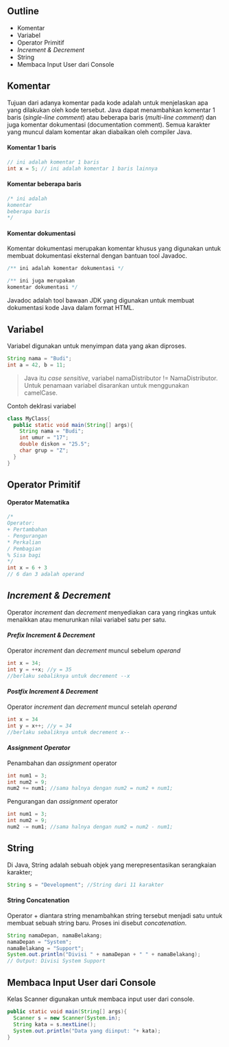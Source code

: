 ## Outline
- Komentar
- Variabel
- Operator Primitif
- _Increment & Decrement_
- String
- Membaca Input User dari Console

## Komentar
Tujuan dari adanya komentar pada kode adalah untuk menjelaskan apa yang dilakukan oleh kode tersebut. 
Java dapat menambahkan komentar 1 baris (_single-line comment_) atau beberapa baris (_multi-line comment_) dan juga komentar dokumentasi (documentation comment). Semua karakter yang muncul dalam komentar akan diabaikan oleh compiler Java.

#### Komentar 1 baris
``` java
// ini adalah komentar 1 baris
int x = 5; // ini adalah komentar 1 baris lainnya
```

#### Komentar beberapa baris
``` java
/* ini adalah
komentar 
beberapa baris
*/
```

#### Komentar dokumentasi
Komentar dokumentasi merupakan komentar khusus yang digunakan untuk membuat dokumentasi eksternal dengan bantuan tool Javadoc.
``` java
/** ini adalah komentar dokumentasi */

/** ini juga merupakan 
komentar dokumentasi */
```

Javadoc adalah tool bawaan JDK yang digunakan untuk membuat dokumentasi kode Java dalam format HTML.

## Variabel
Variabel digunakan untuk menyimpan data yang akan diproses.
``` java
String nama = "Budi";
int a = 42, b = 11;
```

> Java itu _case sensitive_, variabel namaDistributor != NamaDistributor. Untuk penamaan variabel disarankan untuk menggunakan camelCase.

Contoh deklrasi variabel
``` java
class MyClass{
  public static void main(String[] args){
    String nama = "Budi";
    int umur = "17";
    double diskon = "25.5";
    char grup = "Z";
  }
}
```

## Operator Primitif
#### Operator Matematika
``` java
/*
Operator:
+ Pertambahan
- Pengurangan
* Perkalian
/ Pembagian
% Sisa bagi
*/
int x = 6 + 3
// 6 dan 3 adalah operand
```
## _Increment & Decrement_
Operator _increment_ dan _decrement_ menyediakan cara yang ringkas untuk menaikkan atau menurunkan nilai variabel satu per satu.

#### _Prefix Increment & Decrement_
Operator _increment_ dan _decrement_ muncul sebelum _operand_
``` java
int x = 34;
int y = ++x; //y = 35
//berlaku sebaliknya untuk decrement --x
```

#### _Postfix Increment & Decrement_
Operator _increment_ dan _decrement_ muncul setelah _operand_
``` java
int x = 34
int y = x++; //y = 34
//berlaku sebaliknya untuk decrement x--
```

#### _Assignment Operator_
Penambahan dan _assignment_ operator
``` java
int num1 = 3;
int num2 = 9;
num2 += num1; //sama halnya dengan num2 = num2 + num1;
```
Pengurangan dan _assignment_ operator
``` java
int num1 = 3;
int num2 = 9;
num2 -= num1; //sama halnya dengan num2 = num2 - num1;
```
## String
Di Java, String adalah sebuah objek yang merepresentasikan serangkaian karakter;
``` java
String s = "Development"; //String dari 11 karakter
```
#### String Concatenation
Operator + diantara string menambahkan string tersebut menjadi satu untuk membuat sebuah string baru. Proses ini disebut _concatenation_.
``` java
String namaDepan, namaBelakang;
namaDepan = "System";
namaBelakang = "Support";
System.out.println("Divisi " + namaDepan + " " + namaBelakang);
// Output: Divisi System Support
```

## Membaca Input User dari Console
Kelas Scanner digunakan untuk membaca input user dari console.
``` java
public static void main(String[] args){
  Scanner s = new Scanner(System.in);
  String kata = s.nextLine();
  System.out.println("Data yang diinput: "+ kata);
}
```

